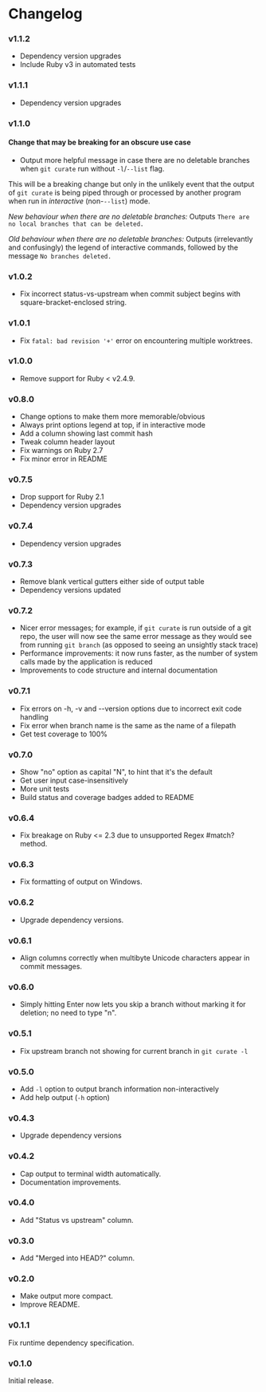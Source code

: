 # Changelog

### v1.1.2

* Dependency version upgrades
* Include Ruby v3 in automated tests

### v1.1.1

* Dependency version upgrades

### v1.1.0

#### Change that may be breaking for an obscure use case

* Output more helpful message in case there are no deletable branches when `git curate` run without `-l`/`--list` flag.

This will be a breaking change but only in the unlikely event that the output of `git curate` is being piped
through or processed by another program when run in _interactive_ (non-`--list`) mode.

_New behaviour when there are no deletable branches:_
Outputs `There are no local branches that can be deleted.`

_Old behaviour when there are no deletable branches:_
Outputs (irrelevantly and confusingly) the legend of interactive commands, followed by the message
`No branches deleted.`

### v1.0.2

* Fix incorrect status-vs-upstream when commit subject begins with square-bracket-enclosed string.

### v1.0.1

* Fix `fatal: bad revision '+'` error on encountering multiple worktrees.

### v1.0.0

* Remove support for Ruby < v2.4.9.

### v0.8.0

* Change options to make them more memorable/obvious
* Always print options legend at top, if in interactive mode
* Add a column showing last commit hash
* Tweak column header layout
* Fix warnings on Ruby 2.7
* Fix minor error in README

### v0.7.5

* Drop support for Ruby 2.1
* Dependency version upgrades

### v0.7.4

* Dependency version upgrades

### v0.7.3

* Remove blank vertical gutters either side of output table
* Dependency versions updated

### v0.7.2

* Nicer error messages; for example, if `git curate` is run outside of a git repo, the user will now see
  the same error message as they would see from running `git branch` (as opposed to seeing an unsightly stack trace)
* Performance improvements: it now runs faster, as the number of system calls made by the
  application is reduced
* Improvements to code structure and internal documentation

### v0.7.1

* Fix errors on -h, -v and --version options due to incorrect exit code handling
* Fix error when branch name is the same as the name of a filepath
* Get test coverage to 100%

### v0.7.0

* Show "no" option as capital "N", to hint that it's the default
* Get user input case-insensitively
* More unit tests
* Build status and coverage badges added to README

### v0.6.4

* Fix breakage on Ruby <= 2.3 due to unsupported Regex #match? method.

### v0.6.3

* Fix formatting of output on Windows.

### v0.6.2

* Upgrade dependency versions.

### v0.6.1

* Align columns correctly when multibyte Unicode characters appear in commit messages.

### v0.6.0

* Simply hitting Enter now lets you skip a branch without marking it for deletion;
  no need to type "n".

### v0.5.1

* Fix upstream branch not showing for current branch in `git curate -l`

### v0.5.0

* Add `-l` option to output branch information non-interactively
* Add help output (`-h` option)

### v0.4.3

* Upgrade dependency versions

### v0.4.2

* Cap output to terminal width automatically.
* Documentation improvements.

### v0.4.0

* Add "Status vs upstream" column.

### v0.3.0

* Add "Merged into HEAD?" column.

### v0.2.0

* Make output more compact.
* Improve README.

### v0.1.1

Fix runtime dependency specification.

### v0.1.0

Initial release.
